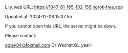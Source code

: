 Lily_web URL: https://1047-61-165-102-156.ngrok-free.app

Updated at: 2024-12-08 15:37:55

If you cannot open this URL, the server might be down.

Please contact: 

goley04@foxmail.com Or Wechat:GL_yeaH